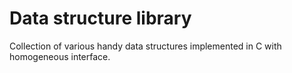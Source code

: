 # Data structure library

Collection of various handy data structures implemented in C with homogeneous interface.  
